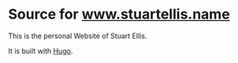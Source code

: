 # Source for www.stuartellis.name

This is the personal Website of Stuart Ellis.

It is built with [Hugo](https://gohugo.io/). 